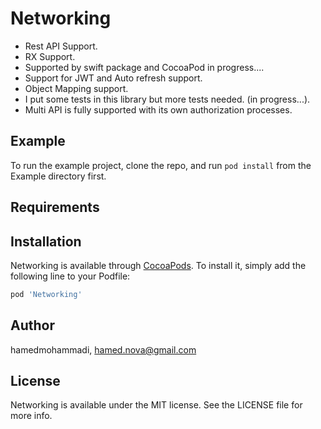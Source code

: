 # Networking


- Rest API Support.
- RX Support.
- Supported by swift package and CocoaPod in progress....
- Support for JWT and Auto refresh support.
- Object Mapping support.
- I put some tests in this library but more tests needed. (in progress...).
- Multi API is fully supported with its own authorization processes.

## Example

To run the example project, clone the repo, and run `pod install` from the Example directory first.

## Requirements

## Installation

Networking is available through [CocoaPods](https://cocoapods.org). To install
it, simply add the following line to your Podfile:

```ruby
pod 'Networking'
```

## Author

hamedmohammadi, hamed.nova@gmail.com

## License

Networking is available under the MIT license. See the LICENSE file for more info.
